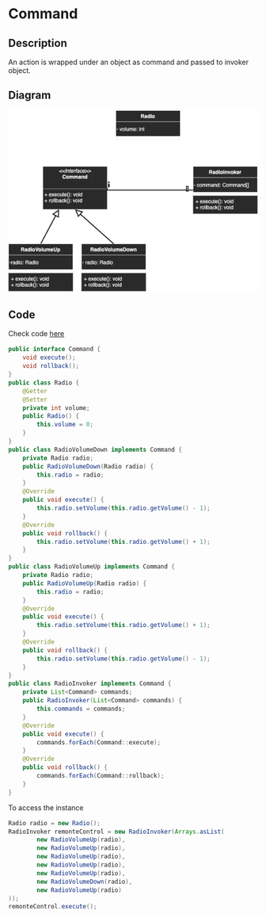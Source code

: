 # Command

## Description
An action is wrapped under an object as command and passed to invoker object.

## Diagram
<p align="center">
  <img src="diagrams/command.png">
</p>

## Code
Check code [here](../src/main/java/com/devt/patterns/command)

```java
public interface Command {
    void execute();
    void rollback();
}
public class Radio {
    @Getter
    @Setter
    private int volume;
    public Radio() {
        this.volume = 0;
    }
}
public class RadioVolumeDown implements Command {
    private Radio radio;
    public RadioVolumeDown(Radio radio) {
        this.radio = radio;
    }
    @Override
    public void execute() {
        this.radio.setVolume(this.radio.getVolume() - 1);
    }
    @Override
    public void rollback() {
        this.radio.setVolume(this.radio.getVolume() + 1);
    }
}
public class RadioVolumeUp implements Command {
    private Radio radio;
    public RadioVolumeUp(Radio radio) {
        this.radio = radio;
    }
    @Override
    public void execute() {
        this.radio.setVolume(this.radio.getVolume() + 1);
    }
    @Override
    public void rollback() {
        this.radio.setVolume(this.radio.getVolume() - 1);
    }
}
public class RadioInvoker implements Command {
    private List<Command> commands;
    public RadioInvoker(List<Command> commands) {
        this.commands = commands;
    }
    @Override
    public void execute() {
        commands.forEach(Command::execute);
    }
    @Override
    public void rollback() {
        commands.forEach(Command::rollback);
    }
}
```

To access the instance
```java
Radio radio = new Radio();
RadioInvoker remonteControl = new RadioInvoker(Arrays.asList(
        new RadioVolumeUp(radio),
        new RadioVolumeUp(radio),
        new RadioVolumeUp(radio),
        new RadioVolumeUp(radio),
        new RadioVolumeUp(radio),
        new RadioVolumeDown(radio),
        new RadioVolumeUp(radio)
));
remonteControl.execute();
```
